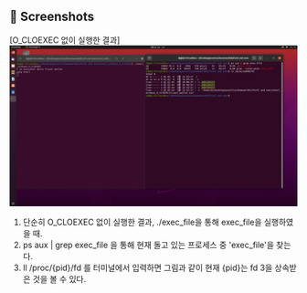 ## :camera_flash: Screenshots

[O_CLOEXEC 없이 실행한 결과]
<img src="screenshot.png" width="1024">
  
1. 단순히 O_CLOEXEC 없이 실행한 결과, ./exec_file을 통해 exec_file을 실행하였을 때. 
2. ps aux | grep exec_file 을 통해 현재 돌고 있는 프로세스 중 'exec_file'을 찾는다.
3. ll /proc/{pid}/fd 를 터미널에서 입력하면 그림과 같이 현재 {pid}는 fd 3을 상속받은 것을 볼 수 있다.
